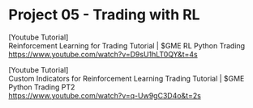 # Project 05 - Trading with RL
[Youtube Tutorial] \
Reinforcement Learning for Trading Tutorial | $GME RL Python Trading\
https://www.youtube.com/watch?v=D9sU1hLT0QY&t=4s

[Youtube Tutorial] \
Custom Indicators for Reinforcement Learning Trading Tutorial | $GME Python Trading PT2\
https://www.youtube.com/watch?v=q-Uw9gC3D4o&t=2s
